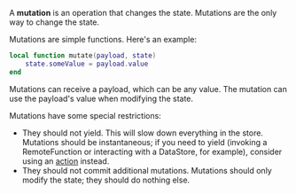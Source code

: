 A **mutation** is an operation that changes the state. Mutations are the only way to change the state.

Mutations are simple functions. Here's an example:

```lua
local function mutate(payload, state)
    state.someValue = payload.value
end
```

Mutations can receive a payload, which can be any value. The mutation can use the payload's value when modifying the state.

Mutations have some special restrictions:

* They should not yield. This will slow down everything in the store. Mutations should be instantaneous; if you need to yield (invoking a RemoteFunction or interacting with a DataStore, for example), consider using an [action](actions.md) instead.
* They should not commit additional mutations. Mutations should only modify the state; they should do nothing else.
